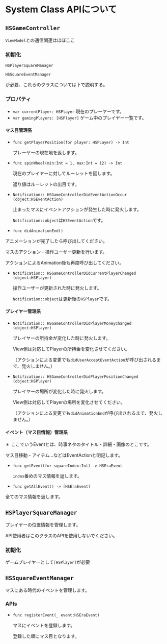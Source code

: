 #  System Class APIについて

## `HSGameController`

`ViewModel`との通信関連はほぼここ



### 初期化

`HSPlayerSquareManager`

`HSSquareEventManager`

が必要、これらのクラスについては下で説明する。

### プロパティ
- `var currentPlayer: HSPlayer`
現在のプレーヤーです。
- `var gamingPlayers: [HSPlayer]`
ゲーム中のプレイヤー一覧です。


#### マス目管理系

- `func getPlayerPosition(for player: HSPLayer) -> Int`

  プレーヤーの現在地を返します。


- `func spinWheel(min:Int = 1, max:Int = 12) -> Int`

  現在のプレイヤーに対してルーレットを回します。

  返り値はルーレットの出目です。
  
- `Notification:: HSGameControllerDidEventActionOccur (object:HSEventAction)`

  止まったマスにイベントアクションが発生した時に発火します。

  `Notification::object`は`HSEventAction`です。


- `func didAnimationEnd()`

アニメーションが完了したら呼び出してください。

マスのアクション・操作ユーザー更新を行います。

アクションによるAnimation後も再度呼び出してください。


- `Notification:: HSGameControllerDidCurrentPlayerChanged (object:HSPlayer)`

  操作ユーザーが更新された時に発火します。

  `Notification::object`は更新後の`HSPlayer`です。


#### プレイヤー管理系

- `Notification:: HSGameControllerDidPlayerMoneyChanged (object:HSPlayer)`

  プレイヤーの所持金が変化した時に発火します。

  View側は対応してPlayerの所持金を変化させてください。

  （アクションによる変更でも`didUserAcceptEventAction`が呼び出されるまで、発火しません。）

  

- `Notification:: HSGameControllerDidPlayerPositionChanged (object:HSPlayer)`

  プレイヤーの場所が変化した時に発火します。

  View側は対応してPlayerの場所を変化させてください。

  （アクションによる変更でも`didAnimationEnd`が呼び出されるまで、発火しません。）

  

#### イベント（マス目情報）管理系

＊ ここでいうEventとは、時事ネタのタイトル・詳細・画像のとこです。

マス目移動・アイテム...などはEventActionと明記します。

- `func getEvent(for squareIndex:Int) -> HSEraEvent`

  `index`番めのマス情報を返します。

- `func getAllEvent() -> [HSEraEvent]`

全てのマス情報を返します。



## `HSPlayerSquareManager`

プレイヤーの位置情報を管理します。

API使用者はこのクラスのAPIを使用しないでください。



### 初期化

ゲームプレイヤーとして`[HSPlayer]`が必要



## `HSSquareEventManager`

マスにある時代のイベントを管理します。



### APIs

- `func registerEvent(_ event:HSEraEvent)`

  マスにイベントを登録します。

  登録した順にマス目となります。



